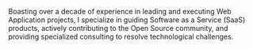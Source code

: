 Boasting over a decade of experience in leading and executing Web Application projects, I specialize in guiding Software as a Service (SaaS) products, actively contributing to the Open Source community, and providing specialized consulting to resolve technological challenges.
